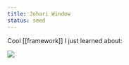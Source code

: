 ```yaml
---
title: Johari Window
status: seed
---
```


Cool [[framework]] I just learned about:

<img src="../assets/johari.png" class="white-pic">